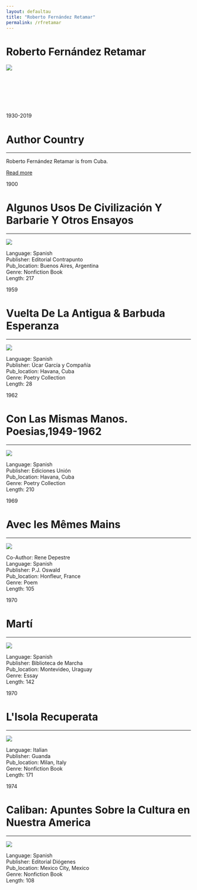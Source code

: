 ```yaml
---
layout: defaultau
title: "Roberto Fernández Retamar"
permalink: /rfretamar
---
```

<!-- partial:index.partial.html -->
<div class="content">
    <h1>Roberto Fernández Retamar</h1>
    <div class="quote">
        <div><img src="https://www.unesco.org/sites/default/files/styles/paragraph_medium_desktop/public/featured_photos/infocus_roberto_fernandez_retamar.jpg?itok=-kagGT2F" class="logo"></div>
    </div>
    <div class="timeline">
        <div style="padding-bottom:100px;"></div>
        <div class="block">
            <div class="date right"><p class="right"> 1930-2019 </p></div>
            <div class="dot"></div>
            <div class="left first">
                <h1>Author Country</h1><hr>
            <p>Roberto Fernández Retamar is from Cuba.</p>
                <a href="https://es.wikipedia.org/wiki/Roberto_Fern%C3%A1ndez_Retamar"_blank">Read more</a>
            </div>
        </div>
        <div class="block">
            <div class="date left"><p class="left">1900</p></div>
            <div class="dot"></div>
            <div class="right">
                <h1>Algunos Usos De Civilización Y Barbarie Y Otros Ensayos</h1><hr>
                <p><img src="https://imagessl9.casadellibro.com/a/l/t7/09/mkt0006498309.jpg"></p>
                <p>
                Language: Spanish<br/>
                Publisher: Editorial Contrapunto<br/>
                Pub_location: Buenos Aires, Argentina<br/>
                Genre: Nonfiction Book<br/>
                Length: 217<br/>                   </p>
            </div>
        </div>
       <div class="block">
            <div class="date left"><p class="left">1959</p></div>
            <div class="dot"></div>
            <div class="right">
                <h1>Vuelta De La Antigua & Barbuda Esperanza</h1><hr>
                <p><img src="https://cloud10.todocoleccion.online/libros-segunda-mano-poesia/tc/2020/05/05/17/203058448.jpg"></p>
                <p>
                Language: Spanish<br/>
                Publisher: Úcar García y Compañía<br/>
                Pub_location: Havana, Cuba<br/>
                Genre: Poetry Collection<br/>
                Length: 28<br/>                   </p>
            </div>
        </div>
       <div class="block">
            <div class="date left"><p class="left">1962</p></div>
            <div class="dot"></div>
            <div class="right">
                <h1>Con Las Mismas Manos. Poesias,1949-1962</h1><hr>
                <p><img src="https://m.media-amazon.com/images/I/5146G8jUmML._SR600%2C315_PIWhiteStrip%2CBottomLeft%2C0%2C35_SCLZZZZZZZ_FMpng_BG255%2C255%2C255.jpg"></p>
                <p>
                Language: Spanish<br/>
                Publisher: Ediciones Unión<br/>
                Pub_location: Havana, Cuba<br/>
                Genre: Poetry Collection<br/>
                Length: 210<br/>                   </p>
            </div>
        </div>
       <div class="block">
            <div class="date left"><p class="left">1969</p></div>
            <div class="dot"></div>
            <div class="right">
                <h1>Avec les Mêmes Mains</h1><hr>
                <p><img src="https://pictures.abebooks.com/inventory/31038071799.jpg"></p>
                <p>
                Co-Author: Rene Depestre <br/>
                Language: Spanish<br/>
                Publisher: P.J. Oswald<br/>
                Pub_location: Honfleur, France<br/>
                Genre: Poem<br/>
                Length: 105<br/>                   </p>
            </div>
        </div>
<div class="block">
            <div class="date left"><p class="left">1970</p></div>
            <div class="dot"></div>
            <div class="right">
                <h1>Martí</h1><hr>
                <p><img src="https://pictures.abebooks.com/inventory/10605471170.jpg"></p>
                <p>
                Language: Spanish<br/>
                Publisher: Biblioteca de Marcha<br/>
                Pub_location: Montevideo, Uraguay<br/>
                Genre: Essay<br/>
                Length: 142<br/>                   </p>
            </div>
        </div>
       <div class="block">
            <div class="date left"><p class="left">1970</p></div>
            <div class="dot"></div>
            <div class="right">
                <h1>L'Isola Recuperata</h1><hr>
                <p><img src="https://images-na.ssl-images-amazon.com/images/I/51IIlo7oG5L._SY344_BO1,204,203,200_.jpg"></p>
                <p>
                Language: Italian<br/>
                Publisher: Guanda<br/>
                Pub_location: Milan, Italy<br/>
                Genre: Nonfiction Book<br/>
                Length: 171<br/>                   </p>
            </div>
        </div>
       <div class="block">
            <div class="date left"><p class="left">1974</p></div>
            <div class="dot"></div>
            <div class="right">
                <h1>Caliban: Apuntes Sobre la Cultura en Nuestra America</h1><hr>
                <p><img src="https://m.media-amazon.com/images/I/61LEfB48PIL._AC_SY780_.jpg"></p>
                <p>
                Language: Spanish<br/>
                Publisher: Editorial Diógenes<br/>
                Pub_location: Mexico City, Mexico<br/>
                Genre: Nonfiction Book<br/>
                Length: 108<br/>                   </p>
            </div>
        </div>
      <!-- partial -->
  <script src='https://cdnjs.cloudflare.com/ajax/libs/jquery/3.1.1/jquery.min.js'></script><script  src="assets/js/authorscript.js"></script>


